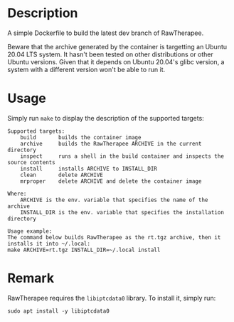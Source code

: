 # Description

A simple Dockerfile to build the latest dev branch of RawTherapee.

Beware that the archive generated by the container is targetting an Ubuntu 20.04 LTS system. It hasn't been tested on other distributions or other Ubuntu versions. Given that it depends on Ubuntu 20.04's glibc version, a system with a different version won't be able to run it.

# Usage

Simply run `make` to display the description of the supported targets:

```
Supported targets:
	build		builds the container image
	archive		builds the RawTherapee ARCHIVE in the current directory
	inspect		runs a shell in the build container and inspects the source contents
	install		installs ARCHIVE to INSTALL_DIR
	clean		delete ARCHIVE
	mrproper	delete ARCHIVE and delete the container image

Where:
	ARCHIVE is the env. variable that specifies the name of the archive
	INSTALL_DIR is the env. variable that specifies the installation directory

Usage example:
The command below builds RawTherapee as the rt.tgz archive, then it installs it into ~/.local:
make ARCHIVE=rt.tgz INSTALL_DIR=~/.local install
```

# Remark

RawTherapee requires the `libiptcdata0` library. To install it, simply run:

```
sudo apt install -y libiptcdata0 
```
